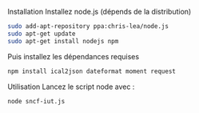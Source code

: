 Installation
Installez node.js (dépends de la distribution)
```bash
sudo add-apt-repository ppa:chris-lea/node.js
sudo apt-get update
sudo apt-get install nodejs npm
```
Puis installez les dépendances requises
```js
npm install ical2json dateformat moment request
```

Utilisation
Lancez le script node avec :
```bash
node sncf-iut.js
```

